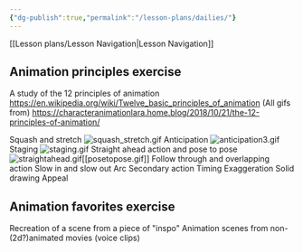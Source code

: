 ```yaml
---
{"dg-publish":true,"permalink":"/lesson-plans/dailies/"}
---
```




[[Lesson plans/Lesson Navigation\|Lesson Navigation]]

## Animation principles exercise
A study of the 12 principles of animation
https://en.wikipedia.org/wiki/Twelve_basic_principles_of_animation
(All gifs from)
https://characteranimationlara.home.blog/2018/10/21/the-12-principles-of-animation/


Squash and stretch
![squash_stretch.gif](/img/user/Gifs/squash_stretch.gif)
Anticipation
![anticipation3.gif](/img/user/Gifs/anticipation3.gif)
Staging
![staging.gif](/img/user/Gifs/staging.gif)
Straight ahead action and pose to pose
![straightahead.gif](/img/user/Gifs/straightahead.gif)[[posetopose.gif]]
Follow through and overlapping action
Slow in and slow out
Arc
Secondary action
Timing
Exaggeration
Solid drawing
Appeal

## Animation favorites exercise
Recreation of a scene from a piece of "inspo"
Animation scenes from non-(2d?)animated movies (voice clips)

